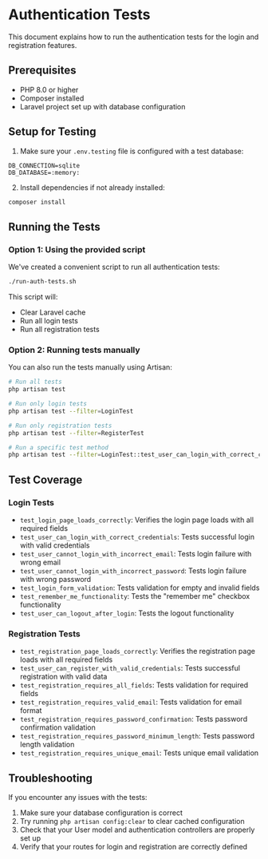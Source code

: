 # Authentication Tests

This document explains how to run the authentication tests for the login and registration features.

## Prerequisites

- PHP 8.0 or higher
- Composer installed
- Laravel project set up with database configuration

## Setup for Testing

1. Make sure your `.env.testing` file is configured with a test database:

```
DB_CONNECTION=sqlite
DB_DATABASE=:memory:
```

2. Install dependencies if not already installed:

```bash
composer install
```

## Running the Tests

### Option 1: Using the provided script

We've created a convenient script to run all authentication tests:

```bash
./run-auth-tests.sh
```

This script will:
- Clear Laravel cache
- Run all login tests
- Run all registration tests

### Option 2: Running tests manually

You can also run the tests manually using Artisan:

```bash
# Run all tests
php artisan test

# Run only login tests
php artisan test --filter=LoginTest

# Run only registration tests
php artisan test --filter=RegisterTest

# Run a specific test method
php artisan test --filter=LoginTest::test_user_can_login_with_correct_credentials
```

## Test Coverage

### Login Tests

- `test_login_page_loads_correctly`: Verifies the login page loads with all required fields
- `test_user_can_login_with_correct_credentials`: Tests successful login with valid credentials
- `test_user_cannot_login_with_incorrect_email`: Tests login failure with wrong email
- `test_user_cannot_login_with_incorrect_password`: Tests login failure with wrong password
- `test_login_form_validation`: Tests validation for empty and invalid fields
- `test_remember_me_functionality`: Tests the "remember me" checkbox functionality
- `test_user_can_logout_after_login`: Tests the logout functionality

### Registration Tests

- `test_registration_page_loads_correctly`: Verifies the registration page loads with all required fields
- `test_user_can_register_with_valid_credentials`: Tests successful registration with valid data
- `test_registration_requires_all_fields`: Tests validation for required fields
- `test_registration_requires_valid_email`: Tests validation for email format
- `test_registration_requires_password_confirmation`: Tests password confirmation validation
- `test_registration_requires_password_minimum_length`: Tests password length validation
- `test_registration_requires_unique_email`: Tests unique email validation

## Troubleshooting

If you encounter any issues with the tests:

1. Make sure your database configuration is correct
2. Try running `php artisan config:clear` to clear cached configuration
3. Check that your User model and authentication controllers are properly set up
4. Verify that your routes for login and registration are correctly defined 